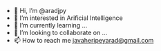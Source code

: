 - 👋 Hi, I’m @aradjpy
- 👀 I’m interested in Arificial Intelligence
- 🌱 I’m currently learning ...
- 💞️ I’m looking to collaborate on ...
- 📫 How to reach me javaheripeyarad@gmail.com

<!---
aradjpy/aradjpy is a ✨ special ✨ repository because its `README.md` (this file) appears on your GitHub profile.
You can click the Preview link to take a look at your changes.
--->
